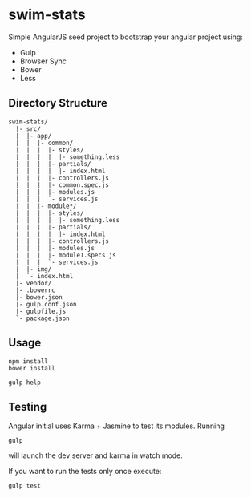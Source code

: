 # swim-stats

Simple AngularJS seed project to bootstrap your angular project using:
* Gulp
* Browser Sync
* Bower
* Less


## Directory Structure
```
swim-stats/
  |- src/
  |  |- app/
  |  |  |- common/
  |  |  |  |- styles/
  |  |  |  |  |- something.less
  |  |  |  |- partials/
  |  |  |  |  |- index.html
  |  |  |  |- controllers.js
  |  |  |  |- common.spec.js
  |  |  |  |- modules.js
  |  |  |  `- services.js
  |  |  |- module*/
  |  |  |  |- styles/
  |  |  |  |  |- something.less
  |  |  |  |- partials/
  |  |  |  |  |- index.html
  |  |  |  |- controllers.js
  |  |  |  |- modules.js
  |  |  |  |- module1.specs.js
  |  |  |  `- services.js
  |  |- img/
  |  `- index.html
  |- vendor/
  |- .bowerrc
  |- bower.json
  |- gulp.conf.json
  |- gulpfile.js
  `- package.json
```

## Usage
```
npm install
bower install

gulp help
```

## Testing
Angular initial uses Karma + Jasmine to test its modules.
Running
```
gulp
```
will launch the dev server and karma in watch mode.

If you want to run the tests only once execute:
```
gulp test
```

